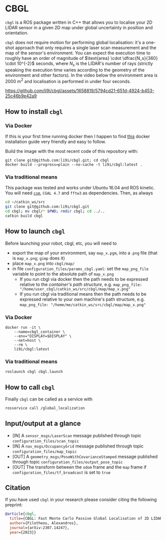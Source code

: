 # CBGL

`cbgl` is a ROS package written in C++ that allows you to localise your 2D
LIDAR sensor in a given 2D map under global uncertainty in position and
orientation.

`cbgl` does not require motion for performing global localisation: it's a
one-shot approach that only requires a single laser scan measurement and the
map of the sensor's environment.  You can expect the execution time to roughly
have an order of magnitude of $`\text{area} \cdot \dfrac{N_s}{360} \cdot
10^{-2}`$ seconds, where $`N_s`$ is the LIDAR's number of rays (strictly
speaking the execution time varies according to the geometry of the
environment and other factors). In the video below the environment area is
$`2000`$ m$`^2`$ and localisation is performed in under four seconds.

<!--
Click on the image for a brief demo
[![CBGL in Willowgarage](https://img.youtube.com/vi/DkKdxFNJG4g/maxresdefault.jpg)](https://youtu.be/DkKdxFNJG4g)
-->


https://github.com/li9i/cbgl/assets/1658819/5794cd21-651d-4924-b453-25c46b9e42a9

## How to install `cbgl`

### Via Docker

If this is your first time running docker then I happen to find
[this](https://youtu.be/SAMPOK_lazw?t=67) docker installation guide very
friendly and easy to follow.

Build the image with the most recent code of this repository with:

```
git clone git@github.com:li9i/cbgl.git; cd cbgl
docker build --progress=plain --no-cache -t li9i/cbgl:latest .
```

### Via traditional means

This package was tested and works under Ubuntu 16.04 and ROS kinetic.
You will need [`csm`](https://github.com/AndreaCensi/csm), `CGAL 4.7`
and `fftw3` as dependencies. Then, as always

```sh
cd ~/catkin_ws/src
git clone git@github.com:li9i/cbgl.git
cd cbgl; mv cbgl/* $PWD; rmdir cbgl; cd ../..
catkin build cbgl
```

## How to launch `cbgl`

Before launching your robot, cbgl, etc, you will need to

- export the map of your environment, say `map_x.pgm`, into a .`png` file
(that is `map_x.png`; `gimp` does it)
- place `map_x.png` into `cbgl/map/`
-  in file `configuration_files/params_cbgl.yaml`: set the `map_png_file`
variable to point to the absolute path of `map_x.png`
    - If you run cbgl via docker then the path needs to be expressed relative to the *container's path structure*, e.g.
    ```map_png_file: "/home/user_cbgl/catkin_ws/src/cbgl/map/map_x.png"```
    - If you run cbgl via traditional means then the path needs to be expressed relative to your own machine's path structure, e.g.
    ```map_png_file: "/home/me/catkin_ws/src/cbgl/map/map_x.png"```

### Via Docker

```
docker run -it \
    --name=cbgl_container \
    --env="DISPLAY=$DISPLAY" \
    --net=host \
    --rm \
    li9i/cbgl:latest
```
### Via traditional means


```sh
roslaunch cbgl cbgl.launch
```


## How to call `cbgl`

Finally `cbgl` can be called as a service with

```sh
rosservice call /global_localization
```

## Input/output at a glance
- [IN]  A `sensor_msgs/LaserScan` message published through topic `configuration_files/scan_topic`
- [IN]  A `nav_msgs/OccupancyGrid` message published through topic `configuration_files/map_topic`
- [OUT] A `geometry_msgs/PoseWithCovarianceStamped` message published through topic `configuration_files/output_pose_topic`
- [OUT] The transform between the `odom` frame and the `map` frame if `configuration_files/tf_broadcast` is set to `true`


## Citation
If you have used `cbgl` in your research please consider citing the following preprint:

```bibtex
@article{cbgl,
  title={CBGL: Fast Monte Carlo Passive Global Localisation of 2D LIDAR Sensor},
  author={Filotheou, Alexandros},
  journal={arXiv:2307.14247},
  year={2023}}
